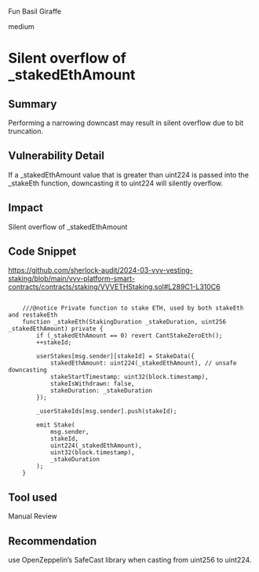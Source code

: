 Fun Basil Giraffe

medium

# Silent overflow of _stakedEthAmount

## Summary

Performing a narrowing downcast may result in silent overflow due to bit truncation.

## Vulnerability Detail

If a _stakedEthAmount value that is greater than uint224 is passed into the _stakeEth function, downcasting it to uint224 will silently overflow.

## Impact

Silent overflow of _stakedEthAmount

## Code Snippet

https://github.com/sherlock-audit/2024-03-vvv-vesting-staking/blob/main/vvv-platform-smart-contracts/contracts/staking/VVVETHStaking.sol#L289C1-L310C6

```solidity

    ///@notice Private function to stake ETH, used by both stakeEth and restakeEth
    function _stakeEth(StakingDuration _stakeDuration, uint256 _stakedEthAmount) private {
        if (_stakedEthAmount == 0) revert CantStakeZeroEth();
        ++stakeId;

        userStakes[msg.sender][stakeId] = StakeData({
            stakedEthAmount: uint224(_stakedEthAmount), // unsafe downcasting
            stakeStartTimestamp: uint32(block.timestamp),
            stakeIsWithdrawn: false,
            stakeDuration: _stakeDuration
        });

        _userStakeIds[msg.sender].push(stakeId);

        emit Stake(
            msg.sender,
            stakeId,
            uint224(_stakedEthAmount),
            uint32(block.timestamp),
            _stakeDuration
        );
    }

```


## Tool used

Manual Review

## Recommendation

use OpenZeppelin’s SafeCast library when casting from uint256 to uint224.


